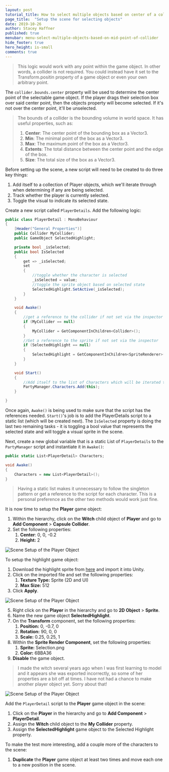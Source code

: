 ```yaml
---
layout: post
tutorial_title: How to select multiple objects based on center of a collider
page_title:  "Setup the scene for selecting objects"
date: 2019-10-26
author: Stacey Haffner
published: true
menubar: menu-select-multiple-objects-based-on-mid-point-of-collider
hide_footer: true
hero_height: is-small
comments: true
---
```

> This logic would work with any point within the game object. In other words, a collider is not required. You could instead have it set to the Transform.positin property of a game object or even your own arbitrary point. 

The `collider.bounds.center` property will be used to determine the center point of the selectable game object. If the player drags their selection box over said center point, then the objects property will become selected. If it's not over the center point, it'll be unselected. 

> The bounds of a collider is the bounding volume in world space. It has useful properties, such as:
> 
> 1. **Center**: The center point of the bounding box as a Vector3.  
> 2. **Min**: The minimal point of the box as a Vector3.
> 3. **Max**: The maximum point of the box as a Vector3.
> 4. **Extents**: The total distance between the center point and the edge of the box.
> 5. **Size**: The total size of the box as a Vector3.

Before setting up the scene, a new script will need to be created to do three key things: 

1. Add itself to a collection of Player objects, which we'll iterate through when determining if any are being selected.
2. Track whether the player is currently selected.
3. Toggle the visual to indicate its selected state.

Create a new script called `PlayerDetails`. Add the following logic:

```csharp
public class PlayerDetail : MonoBehaviour
{
    [Header("General Properties")]
    public Collider MyCollider;
    public GameObject SelectedHighlight;

    private bool _isSelected;
    public bool IsSelected
    {
        get => _isSelected;
        set
        {
            //toggle whether the character is selected
            _isSelected = value;
            //toggle the sprite object based on selected state
            SelectedHighlight.SetActive(_isSelected);
        }
    }

    void Awake()
    {
        //get a reference to the collider if not set via the inspector
        if (MyCollider == null)
        {
            MyCollider = GetComponentInChildren<Collider>();
        }
        //Get a reference to the sprite if not set via the inspector
        if (SelectedHighlight == null)
        {
            SelectedHighlight = GetComponentInChildren<SpriteRenderer>(true).gameObject;
        }
    }

    void Start()
    {
        //Add itself to the list of Characters which will be iterated through when detecting selection
        PartyManager.Characters.Add(this);
    }

}
```
Once again, `Awake()` is being used to make sure that the script has the references needed. `Start()`'s job is to add the PlayerDetails script to a static list (which will be created next). The `IsSelected` property is doing the last two remaining tasks - it is toggling a bool value that represents the selected state and will toggle a visual sprite in the scene.

Next, create a new global variable that is a static List of `PlayerDetails` to the `PartyManager` script and instantiate it in `Awake()`:

```csharp
public static List<PlayerDetail> Characters;

void Awake()
{
    Characters = new List<PlayerDetail>();
}
```

> Having a static list makes it unnecessary to follow the singleton pattern or get a reference to the script for each character. This is a personal preference as the other two methods would work just fine. 

It is now time to setup the **Player** game object:

1. Within the hierarchy, click on the **Witch** child object of **Player** and go to **Add Component** > **Capsule Collider**.
2. Set the following properties:
   1. **Center**: 0, 0, -0.2
   2. **Height:** 2

![Scene Setup of the Player Object]({{page.dir}}/images/pt-5-1-collider-setup.gif)

To setup the highlight game object:

1. Download the highlight sprite from [here]( https://github.com/Yecats/GameDevTutorials/tree/master/tutorials/Unity/Select-multiple-objects-based-on-center-of-collider/assets) and import it into Unity.
2. Click on the imported file and set the following properties:
   1. **Texture Type:** Sprite (2D and UI)
   2. **Max Size:** 512
4. Click **Apply**.

![Scene Setup of the Player Object]({{page.dir}}/images/pt-5-2-texture-setup.png)

5. Right click on the **Player** in the hierarchy and go to **2D Object** > **Sprite**. 
6. Name the new game object **SelectedHighlight**.
7. On the **Transform** component, set the following properties:
   1. **Position:** 0, -0.7, 0
   2. **Rotation:** 90, 0, 0
   3. **Scale:** 0.25, 0.25, 1
8. Within the **Sprite Render Component**, set the following properties:
   1. **Sprite:** Selection.png
   2. **Color:** 6BBA36
9. **Disable** the game object. 

> I made the witch several years ago when I was first learning to model and it appears she was exported incorrectly, so some of her properties are a bit off at times. I have not had a chance to make another player object yet. Sorry about that!

![Scene Setup of the Player Object]({{page.dir}}/images/pt-5-3-selectedHighlight-setup.png)

Add the `PlayerDetail` script to the **Player** game object in the scene:

1. Click on the **Player** in the hierarchy and go to **Add Component** > **PlayerDetail**.
2. Assign the **Witch** child object to the **My Collider** property.
3. Assign the **SelectedHighlight** game object to the Selected Highlight property.

To make the test more interesting, add a couple more of the characters to the scene: 

1. **Duplicate** the **Player** game object at least two times and move each one to a new position in the scene. 
